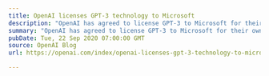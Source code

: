 ```yaml
---
title: OpenAI licenses GPT-3 technology to Microsoft
description: "OpenAI has agreed to license GPT-3 to Microsoft for their own products and services."
summary: "OpenAI has agreed to license GPT-3 to Microsoft for their own products and services."
pubDate: Tue, 22 Sep 2020 07:00:00 GMT
source: OpenAI Blog
url: https://openai.com/index/openai-licenses-gpt-3-technology-to-microsoft

---
```


